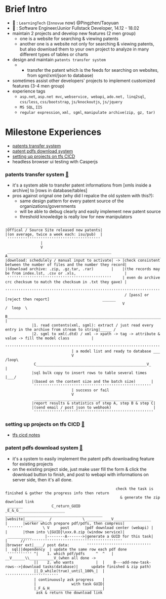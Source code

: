 # Brief Intro
- :office: : `LearningTech` (`Innovue` now) @Pingzhen/Taoyuan
- :construction_worker: : Software Engineer/Junior Fullstack Developer, 14.12 - 18.02
- maintain 2 projects and develop new features (2 men group)
  - one is a website for searching & viewing patents 
  - another one is a website not only for searching & viewing patents, but also download them to your own project to
analyze in many different types of tables or charts  
- design and maintain `patents transfer system`
  - * transfer the patent which is the feeds for searching on websites, from sgml/xml/json to database)
- sometimes assist other developers' projects to implement customized features (3-4 men group)
- experience tags
  - `asp.net`, `asp.net mvc`, `webservice, webapi`, `ado.net, linq2sql`, `css/less`, `css/bootstrap`, `js/knockoutjs`, `js/jquery`
  - `MS SQL`, `IIS`
  - `regular expression`, `xml, sgml`, `manipulate archive(zip, gz, tar)`

# Milestone Experiences
- [patents transfer system](#patents-transfer-system-arrow_up_small)
- [patent pdfs download system](#patent-pdfs-download-system-arrow_up_small)
- [setting up projects on tfs CICD](#setting-up-projects-on-tfs-cicd-arrow_up_small)
- headless browser ui testing with Casperjs

### patents transfer system [:arrow_up_small:](#milestone-experiences)
- it's a system able to transfer patent informations from [xmls inside a archive] to [rows in database/tables] 
- pros against orignal one (why did I repalce the old system with this?): 
  - same design pattern for every patent source of the organizations/governments
  - will be able to debug clearly and easily implement new patent source 
  - threshold knowledge is really low for new manipulators
```
 __________________________________________
|Offical / Source Site released new patents| 
|(on average, twice a week each: isu/pub)  |
 ''''''''''''''''''''''''''''''''''''''''''
                |
                V
 _______________________________________________      A______________________________________________________________________
|download: schedulely / manual input to activate| -> |check consistent between the number of files and the number they record|
|(download archive: .zip, .gz.tar, .rar)        |    |(the records may be from index.lst, .csv or .xls,                      | 
 '''''''''''''''''''''''''''''''''''''''''''''''     | even do archive crc checksum to match the checksum in .txt they gave) |
                                                      ''''''''''''''''''''''''''''''''''''''''''''''''''''''''''''''''''''''''
                                                      / [pass] or [reject then report]                        ______  
                                                     V                                                      /  loop  \
             B_____________________________________________________________________________________________V__        |
            |1. read contents(xml, sgml): extract / just read every entry in the archive from stream to string|_____ /
            |2. sgml to xml(.dtd) / xml -> xpath -> tag -> attribute & value -> fill the model class          |
             '''''''''''''''''''''''''''''''''''''''''''''''''''''''''''''''''''''''''''''''''''''''''''''''''
                              | a model list and ready to database ___
                              V                                  /loop\
             C__________________________________________________V_     |
            |sql bulk copy to insert rows to table several times  |___/
            |(based on the content size and the batch size)       |
             '''''''''''''''''''''''''''''''''''''''''''''''''''''
                              | success or fail
                              V
             ______________________________________________________
            |report results & statistics of step A, step B & step C|
            |(send email / post json to webhook)                   |
             ''''''''''''''''''''''''''''''''''''''''''''''''''''''
```
### setting up projects on tfs CICD [:arrow_up_small:](#milestone-experiences)
- [tfs cicd notes](https://hackmd.io/s/Bkg9M3LSQ)
### patent pdfs download system [:arrow_up_small:](#milestone-experiences)
- it's a system to easily implement the patent pdfs downloading feature for existing projects   
- on the existing project side, just make user fill the form & click the download button to finish, and post to webapi with informations on server side, then it's all done.
```         
                                                  check the task is finished & gather the progress info then return
                                                    & generate the zip download link
 _______             C_return_GUID               _E_&_G_____________________         ____________________________________________
|website|________   /              \ ___________V_________________          |       |worker which prepare pdf/pdfs, then compress|
 '''''''         \ V     post       |pdf download center (webapi) |         |       |them into \{GUID}\xxx.0.zip (window service)|
 ___________      |--------A------->|generate a GUID for this task|         |      //''''''''''''''''''''''''''''''''''''''''''''
|browser ext|____/ post data:        '''''''''''''''''''''''''''''          |  sql||dependency  | update the same row each pdf done 
 ''''''''''' ^|    1. which pdf/pdfs     ^  ^   |                         __V______\\___________V_(when all done -> 
             ||    2. who wants          |  |    B---add-new-task-rows-->|download tasks(database)|      update finished & zip path)
             ||_D_while(true)_until_100%_|  |                             ''''''''''''''''''''''''
             | continuously ask progress    |
             |                with task GUID|
             |_F_&_H________________________|
              ask & return the download link
```


